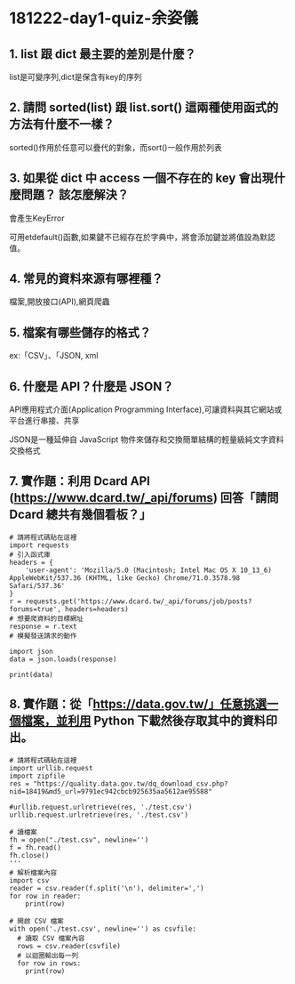 # 181222-day1-quiz-余姿儀

## 1. list 跟 dict 最主要的差別是什麼？

list是可變序列,dict是保含有key的序列

## 2. 請問 sorted(list) 跟 list.sort() 這兩種使用函式的方法有什麼不一樣？

sorted()作用於任意可以疊代的對象，而sort()一般作用於列表

## 3. 如果從 dict 中 access 一個不存在的 key 會出現什麼問題？ 該怎麼解決？

會產生KeyError

可用etdefault()函數,如果鍵不已經存在於字典中，將會添加鍵並將值設為默認值。

## 4. 常見的資料來源有哪裡種？

檔案,開放接口(API),網頁爬蟲

## 5. 檔案有哪些儲存的格式？

ex:「CSV」、「JSON, xml

## 6. 什麼是 API？什麼是 JSON？

API應用程式介面(Application Programming Interface),可讓資料與其它網站或平台進行串接、共享

JSON是一種延伸自 JavaScript 物件來儲存和交換簡單結構的輕量級純文字資料交換格式

## 7. 實作題：利用 Dcard API (https://www.dcard.tw/_api/forums) 回答「請問 Dcard 總共有幾個看板？」

```
# 請將程式碼貼在這裡
import requests
# 引入函式庫
headers = {
    'user-agent': 'Mozilla/5.0 (Macintosh; Intel Mac OS X 10_13_6) AppleWebKit/537.36 (KHTML, like Gecko) Chrome/71.0.3578.98 Safari/537.36'
}
r = requests.get('https://www.dcard.tw/_api/forums/job/posts?forums=true', headers=headers)
# 想要爬資料的目標網址
response = r.text
# 模擬發送請求的動作

import json
data = json.loads(response)

print(data)
```


## 8. 實作題：從「https://data.gov.tw/」任意挑選一個檔案，並利用 Python 下載然後存取其中的資料印出。

```
# 請將程式碼貼在這裡
import urllib.request
import zipfile 
res = "https://quality.data.gov.tw/dq_download_csv.php?nid=18419&md5_url=9791ec942cbcb925635aa5612ae95588"

#urllib.request.urlretrieve(res, './test.csv')
urllib.request.urlretrieve(res, './test.csv')

# 讀檔案
fh = open("./test.csv", newline='')
f = fh.read()
fh.close()
'''
# 解析檔案內容
import csv
reader = csv.reader(f.split('\n'), delimiter=',')
for row in reader:
    print(row)
    
# 開啟 CSV 檔案
with open('./test.csv', newline='') as csvfile:
  # 讀取 CSV 檔案內容
  rows = csv.reader(csvfile)
  # 以迴圈輸出每一列
  for row in rows:
    print(row)

```




